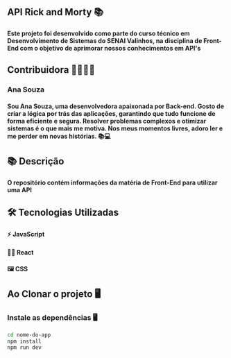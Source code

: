 ## API Rick and Morty 📚

#### Este projeto foi desenvolvido como parte do curso técnico em Desenvolvimento de Sistemas do SENAI Valinhos, na disciplina de Front-End com o objetivo de aprimorar nossos conhecimentos em API's

## Contribuidora 👩‍💻👩‍💻

### Ana Souza

#### Sou Ana Souza, uma desenvolvedora apaixonada por Back-end. Gosto de criar a lógica por trás das aplicações, garantindo que tudo funcione de forma eficiente e segura. Resolver problemas complexos e otimizar sistemas é o que mais me motiva. Nos meus momentos livres, adoro ler e me perder em novas histórias. 📚💻

## 📚 Descrição 

#### O repositório contém informações da matéria de Front-End para utilizar uma API 

## 🛠 Tecnologias Utilizadas

#### ⚡ JavaScript
#### 👩‍💻 React 
#### 🖼 CSS

## Ao Clonar o projeto 🖥

### Instale as dependências 🖥️

```bash
cd nome-do-app
npm install
npm run dev
```
